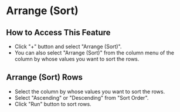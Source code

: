 # Arrange (Sort)

## How to Access This Feature
* Click "+" button and select "Arrange (Sort)".
* You can also select "Arrange (Sort)" from the column menu of the column by whose values you want to sort the rows.

## Arrange (Sort) Rows
* Select the column by whose values you want to sort the rows.
* Select "Ascending" or "Descending" from "Sort Order".
* Click "Run" button to sort rows.
